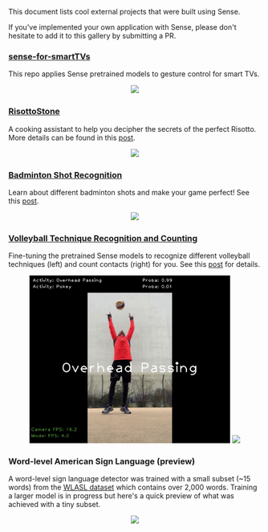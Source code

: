 This document lists cool external projects that were built using Sense.

If you've implemented your own application with Sense, please don't hesitate to add it to this gallery by submitting a 
PR.


### [sense-for-smartTVs](https://github.com/guillaumebrg/sense-for-smartTVs)

This repo applies Sense pretrained models to gesture control for smart TVs.

<p align="center">
    <img src="https://raw.githubusercontent.com/guillaumebrg/sense-for-smartTVs/master/resources/smarttv_gesture_control/video_test.gif" width="400px">
</p>


### [RisottoStone](https://github.com/sunny-panchal/sense)

A cooking assistant to help you decipher the secrets of the perfect Risotto. 
More details can be found 
in this [post](https://sunnypanchal.ca/project/risotto-stone/).

<p align="center">
    <img src="https://raw.githubusercontent.com/sunny-panchal/sense/master/docs/gifs/keep_stirring_1.gif" width="400px">
</p>


### [Badminton Shot Recognition](https://github.com/YasheshSavani/sense)

Learn about different badminton shots and make your game perfect!
See this [post](https://yasheshsavani.github.io/sense/templates/badminton_shot_recognition.html).

<p align="center">
    <img src="https://raw.githubusercontent.com/YasheshSavani/sense/gh-pages/assets/badminton_shots/badminton_output.gif" width="400px">
</p>


### [Volleyball Technique Recognition and Counting](https://github.com/corneliusboehm/sense)

Fine-tuning the pretrained Sense models to recognize different volleyball techniques (left) and count contacts (right)
for you.
See this [post](https://corneliusboehm.github.io/sense/2021/05/14/volleyball.html) for details.

<p align="center">
    <img src="https://raw.githubusercontent.com/corneliusboehm/sense/master/docs/gifs/volleyball_classification_short.gif" width="400px">
    <img src="https://raw.githubusercontent.com/corneliusboehm/sense/master/docs/gifs/volleyball_counting_short.gif" width="400px">
</p>


### Word-level American Sign Language (preview)

A word-level sign language detector was trained with a small subset (~15 words) from the 
[WLASL dataset](https://dxli94.github.io/WLASL/) which contains over 2,000 words. Training a larger
model is in progress but here's a quick preview of what was achieved with a tiny subset. 

<p align="center">
    <img src="https://raw.githubusercontent.com/sunny-panchal/sense/demo/wlasl/docs/gifs/wlasl_v1.gif" width="400px">
</p>